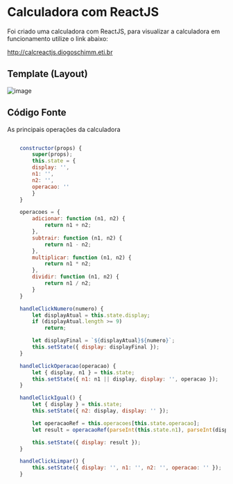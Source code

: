 # Calculadora com ReactJS

Foi criado uma calculadora com ReactJS, para visualizar a calculadora em funcionamento utilize o link abaixo: 

http://calcreactjs.diogoschimm.eti.br

## Template (Layout)

![image](https://user-images.githubusercontent.com/30643035/69389802-79bf3c80-0ca3-11ea-8c13-3e7d6a2f6881.png)


## Código Fonte

As principais operações da calculadora

```js

    constructor(props) {
        super(props);
        this.state = {
        display: '',
        n1: '',
        n2: '',
        operacao: ''
        }
    }

    operacoes = {
        adicionar: function (n1, n2) {
            return n1 + n2;
        },
        subtrair: function (n1, n2) {
            return n1 - n2;
        },
        multiplicar: function (n1, n2) {
            return n1 * n2;
        },
        dividir: function (n1, n2) {
            return n1 / n2;
        }
    }

    handleClickNumero(numero) {
        let displayAtual = this.state.display;
        if (displayAtual.length >= 9)
            return;

        let displayFinal = `${displayAtual}${numero}`;
        this.setState({ display: displayFinal });
    }

    handleClickOperacao(operacao) {
        let { display, n1 } = this.state;
        this.setState({ n1: n1 || display, display: '', operacao });
    }

    handleClickIgual() {
        let { display } = this.state;
        this.setState({ n2: display, display: '' });

        let operacaoRef = this.operacoes[this.state.operacao];
        let result = operacaoRef(parseInt(this.state.n1), parseInt(display));

        this.setState({ display: result });
    }

    handleClickLimpar() {
        this.setState({ display: '', n1: '', n2: '', operacao: '' });
    }

```

